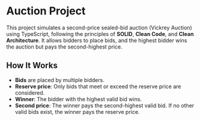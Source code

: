# Auction Project

This project simulates a second-price sealed-bid auction (Vickrey Auction) using TypeScript, following the principles of **SOLID**, **Clean Code**, and **Clean Architecture**. It allows bidders to place bids, and the highest bidder wins the auction but pays the second-highest price.

## How It Works

- **Bids** are placed by multiple bidders.
- **Reserve price**: Only bids that meet or exceed the reserve price are considered.
- **Winner**: The bidder with the highest valid bid wins.
- **Second price**: The winner pays the second-highest valid bid. If no other valid bids exist, the winner pays the reserve price.